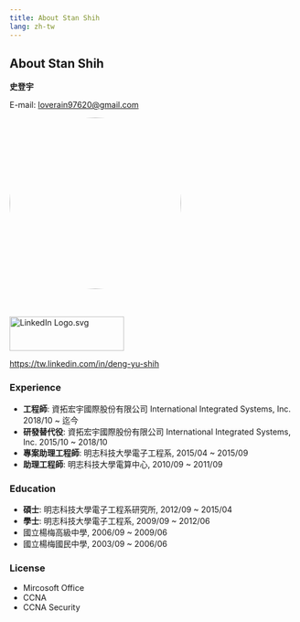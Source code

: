 ```yaml
---
title: About Stan Shih
lang: zh-tw
---
```


## About Stan Shih

**史登宇**

E-mail: loverain97620@gmail.com
 
<img src="https://s.gravatar.com/avatar/83f013b3c638ab21853a473eb88394cc?s=160" style="width:300px; height:300px; border-radius:50%; " />

<br>
<br>
<br>

<a href="https://tw.linkedin.com/in/deng-yu-shih"><img src="https://upload.wikimedia.org/wikipedia/commons/thumb/0/01/LinkedIn_Logo.svg/1200px-LinkedIn_Logo.svg.png" alt="LinkedIn Logo.svg" style="width:200px; height:60px;"></a>

https://tw.linkedin.com/in/deng-yu-shih


### Experience

- **工程師**: 資拓宏宇國際股份有限公司 International Integrated Systems, Inc. 2018/10 ~ 迄今
- **研發替代役**: 資拓宏宇國際股份有限公司 International Integrated Systems, Inc. 2015/10 ~ 2018/10
- **專案助理工程師**: 明志科技大學電子工程系, 2015/04 ~ 2015/09
- **助理工程師**: 明志科技大學電算中心, 2010/09 ~ 2011/09

### Education

- **碩士**: 明志科技大學電子工程系研究所, 2012/09 ~ 2015/04
- **學士**: 明志科技大學電子工程系, 2009/09 ~ 2012/06
- 國立楊梅高級中學, 2006/09 ~ 2009/06
- 國立楊梅國民中學, 2003/09 ~ 2006/06

### License

- Mircosoft Office
- CCNA
- CCNA Security

